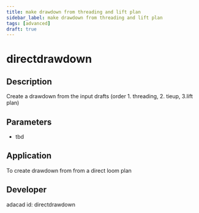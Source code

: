 ```yaml
---
title: make drawdown from threading and lift plan
sidebar_label: make drawdown from threading and lift plan
tags: [advanced]
draft: true
---
```

# directdrawdown
<!--![file](./img/directdrawdown.png)-->

## Description
Create a drawdown from the input drafts (order 1. threading, 2. tieup, 3.lift plan)

## Parameters
- tbd

## Application
To create drawdown from from a direct loom plan
## Developer
adacad id: directdrawdown
